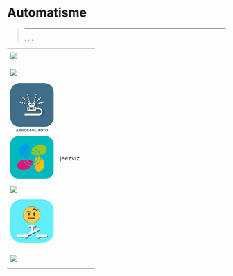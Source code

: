 
# Automatisme


>****
>. . .
> [](https://market.jeedom.com/index.php?v=d&p=market&type=plugin&categorie=automatisation) 


| | | | |
|--- | --- | --- | ---|
|<img src="ChauffeEau/ChauffeEau_icon.png" class="pluginLogo" width="100" />|||[](https://mika-nt28.github.io/Documentations/ChauffeEau/de_DE/)<br/>[](https://market.jeedom.com/index.php?v=d&p=market_display&id=2671)<br/>[](https://mika-nt28.github.io/Documentations/ChauffeEau/de_DE/changelog)|
|<img src="Volets/Volets_icon.png" class="pluginLogo" width="100" />|||[](https://mika-nt28.github.io/Documentations/Volets/de_DE/)<br/>[](https://market.jeedom.com/index.php?v=d&p=market_display&id=2612)<br/>[](https://mika-nt28.github.io/Documentations/Volets/de_DE/changelog)|
|<img src="arrosageAuto/arrosageAuto_icon.png" class="pluginLogo" width="100" />|||[](https://mika-nt28.github.io/Documentations/arrosageAuto/de_DE/)<br/>[](https://market.jeedom.com/index.php?v=d&p=market_display&id=2903)<br/>[](https://mika-nt28.github.io/Documentations/arrosageAuto/de_DE/changelog)|
|<img src="jeezviz/jeezviz_icon.png" class="pluginLogo" width="100" />|jeezviz||[](https://famille-ozaer.github.io/jeezviz/de_DE/index.md)<br/>[](https://market.jeedom.com/index.php?v=d&p=market_display&id=4063)<br/>[](https://famille-ozaer.github.io/jeezviz/de_DE/changelog.html)|
|<img src="sequencing/sequencing_icon.png" class="pluginLogo" width="100" />|||[](https://agp42.github.io/sequencing/de_DE/)<br/>[](https://market.jeedom.com/index.php?v=d&p=market_display&id=3982)<br/>[](https://agp42.github.io/sequencing/de_DE/changelog)|
|<img src="swassist/swassist_icon.png" class="pluginLogo" width="100" />|||[](https://ktn001.github.io/de_DE/swassist/index.html)<br/>[](https://market.jeedom.com/index.php?v=d&p=market_display&id=4170)<br/>[](https://ktn001.github.io/de_DE/swassist/changelog.html)|
|<img src="voletProp/voletProp_icon.png" class="pluginLogo" width="100" />|||[](https://mika-nt28.github.io/Documentations/voletProp/de_DE/)<br/>[](https://market.jeedom.com/index.php?v=d&p=market_display&id=3229)<br/>[](https://mika-nt28.github.io/Documentations/voletProp/de_DE/changelog)|
